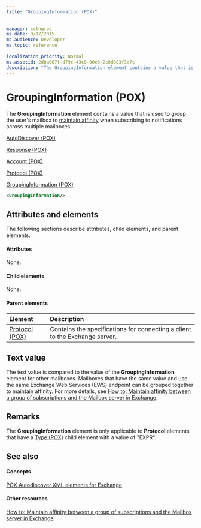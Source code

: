 ```yaml
---
title: "GroupingInformation (POX)"
 
 
manager: sethgros
ms.date: 9/17/2015
ms.audience: Developer
ms.topic: reference
 
localization_priority: Normal
ms.assetid: 2d8a007f-d79c-43c8-90e3-2c6d883f3a7c
description: "The GroupingInformation element contains a value that is used to group the user's mailbox to maintain affinity when subscribing to notifications across multiple mailboxes."
---
```


# GroupingInformation (POX)

The **GroupingInformation** element contains a value that is used to group the user's mailbox to [maintain affinity](http://msdn.microsoft.com/library/1bda4094-88c3-4f61-9219-6ee70f6e81cf%28Office.15%29.aspx) when subscribing to notifications across multiple mailboxes. 
  
[AutoDiscover (POX)](autodiscover-pox.md)
  
[Response (POX)](response-pox.md)
  
[Account (POX)](account-pox.md)
  
[Protocol (POX)](protocol-pox.md)
  
[GroupingInformation (POX)](groupinginformation-pox.md)
  
```XML
<GroupingInformation/>
```

## Attributes and elements

The following sections describe attributes, child elements, and parent elements.
  
#### Attributes

None.
  
#### Child elements

None.
  
#### Parent elements

|**Element**|**Description**|
|:-----|:-----|
|[Protocol (POX)](protocol-pox.md) <br/> |Contains the specifications for connecting a client to the Exchange server.  <br/> |
   
## Text value

The text value is compared to the value of the **GroupingInformation** element for other mailboxes. Mailboxes that have the same value and use the same Exchange Web Services (EWS) endpoint can be grouped together to maintain affinity. For more details, see [How to: Maintain affinity between a group of subscriptions and the Mailbox server in Exchange](http://msdn.microsoft.com/library/1bda4094-88c3-4f61-9219-6ee70f6e81cf%28Office.15%29.aspx).
  
## Remarks

The **GroupingInformation** element is only applicable to **Protocol** elements that have a [Type (POX)](type-pox.md) child element with a value of "EXPR". 
  
## See also

#### Concepts

[POX Autodiscover XML elements for Exchange](pox-autodiscover-xml-elements-for-exchange.md)
#### Other resources

[How to: Maintain affinity between a group of subscriptions and the Mailbox server in Exchange](http://msdn.microsoft.com/library/1bda4094-88c3-4f61-9219-6ee70f6e81cf%28Office.15%29.aspx)

